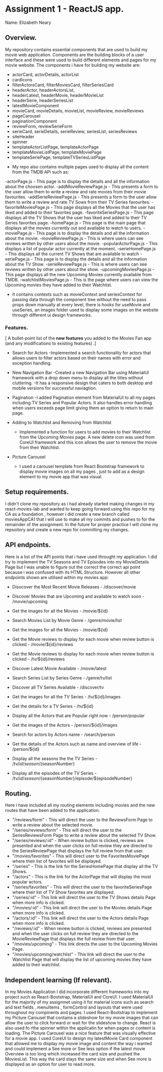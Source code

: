 # Assignment 1 - ReactJS app.

Name: Elizabeth Neary

## Overview.
My repository contains essential components that are used to build my movie web application. Components are the building blocks of a user interface and these were used to build different elements and pages for my movie website. The components i have for building my website are:

- actorCard, actorDetails, actorList 
- cardIcons 
- filterActorsCard, filterMoviesCard, filterSeriesCard 
- headerActor, headerActorsList, 
- headerLatest, headerMovie, headerMovieList 
- headerSerie, headerSeriesList 
- latestMovieComponent 
- movieCard, movieDetails, movieList, movieReview, movieReviews 
- pageCarousel 
- paginationComponent 
- reviewForm, reviewSerieForm 
- serieCard, serieDetails, serieReview, seriesList, seriesReviews 
- siteHeader 
- spinner 
- templateActorListPage, templateActorPage 
- templateMovieListPage, templateMoviePage 
- templateSeriePage, templateTVSeriesListPage

+ My repo also contains multiple pages used to display all the content from the TMDB APi such as:

-actorPage.js - This page is to display the details and all the information about the choosen actor.
-addMovieReviewPage.js - This presents a form to the user allow them to write a review and rate movies from their movie favourites.
-addSerieReviewPage.js - This presents a form to the user allow them to write a review and rate TV Sows from their TV Series favourites.
-favoriteMoviesPage.js - This page displays all the Movies that the user has liked and added to their favorites page.
-favoriteSeriesPage.js - This page displays all the TV Shows that the user has liked and added to their TV Series favorites page.
-homePage.js - This page is the main page that displays all the movies currently out and available to watch to users.
-moviePage.js - This page is to display the details and all the information about the movie. 
-movieReviewPage.js - This is where users can see reviews written by other users about the movie.
-popularActorPage.js - This displays a list of popular actor currently at the moment.
-serieHomePage.js - This displays all the current TV Shows that are available to watch
-seriePage.js - This page is to display the details and all the information about the TV Show. 
-serieReviewPage.js - This is where users can see reviews written by other users about the show. 
-upcomingMoviesPage.js - This page displays all the new Upcoming Movies currently available from TMDB.
-watchlistMoviesPage.js - This is the page where users can view the Upcoming movies they have added to their Watchlist.

+ It contains contexts such as movieContext and seriesContext for passing data through the component tree without the need to pass props down manually at every level, there is hooks for useMovie and useSeries, an images folder  used to display some images on the website through different ui design frameworks.


### Features.
[ A bullet-point list of the __new features__ you added to the Movies Fan app (and any modifications to existing features) .]
 
+ Search for Actors
    -Implemented a search functionality for actors that allows users to filter actors based on their names with error and exception handling.

+ New Navigation Bar
    -Created a new Navigation Bar using MaterialUI framework with a drop down menu to display all the titles without cluttering.
    -It has a responsive design that caters to both desktop and mobile versions for successful naviagtion.

+ Pagination
    -I added Pagination element from MaterialUI to all my pages including TV Series and Popular Actors. It also handles error handling when users exceeds page limit giving them an option to return to main page.

+ Adding to Watchlist and Removing from Watchlist
    - Implemented a function for users to add movies to their Watchlist from the Upcoming Movies page. A new delete icon was used from CoreUI framework and this icon allows the user to remove the movie from their Watchlist.

+ Picture Carousel
    - I used a carousel template from React Bootstrap framework to display movie images on all my pages , just to add as a design element to my movie app that was visual.

## Setup requirements.

I didn't clone my repository as i had already started making changes in my react-movies-lab and wanted to keep going forward using this repo for my CA as a foundation , however i did create a new branch called moviesAppCA1 that i will use to make all my commits and pushes to for the remainder of the assignment. In the future for proper practice I will clone my repsoitory and create a new repo for committing my changes.

## API endpoints.
Here is a list of the API points that i have used throught my application. I did try to implement the TV Seasons and TV Episodes into my MovieDetails Page but I was unable to figure out the correct the correct api point because i was confused with its HTML Structure. However all other endpoints shown are utilised within my movies app:

+ Disocover the Most Recent Movie Releases - /discover/movie
+ Discover Movies that are Upcoming and available to watch soon - /movie/upcoming
+ Get the images for all the Movies - /movie/${id}
+ Search Movies List by Movie Genre - /genre/movie/list
+ Get the images for all the Movies - /movie/${id}
+ Get the Movie reviews to display for each movie when review button is clicked - /movie/${id}/reviews
+  Get the Movie reviews to display for each movie when review button is clicked - /tv/${id}/reviews

+ Discover Latest Movie Available - /movie/latest
+ Search Series List by Series Genre - /genre/tv/list
+ Discover all TV Series Available - /discover/tv
+ Get the images for all the TV Series - /tv/${id}/images
+ Get the details for a TV Series - /tv/${id}
+ Display all the Actors that are Popular right now - /person/popular
+ Get the images of the Actors - /person/${id}/images
+ Search for actors by Actors name - /search/person
+ Get the details of the Actors such as name and overview of life - /person/${id}

+ Display all the seasons the the TV Series - /tv/${id}/season/${seasonNumber}
+ Display all the episodes of the TV Series - /tv/${id}/season/${seasonNumber}/episode/${episodeNumber}


## Routing.
Here i have included all my routing elements including movies and the new routes that have been added to the application.

+ "/reviews/form" - This will direct the user to the ReviewsForm Page to write a review about the selected movie.
+ "/series/reviews/form" - This will direct the user to the SeriesReviewsForm Page to write a review about the selected TV Show.
+ "/series/reviews/:id" - When review button is clicked, reviews are presented and when the user clicks on full review they are directed to the SeriesReviewPage that displays the full review from that user. 
+ "/movies/favorites" - This will direct user to the FavoritesMoviePage where their list of favorites will be displayed.
+ "/series"  - This is the link for the SeriesHomePage that display all the TV Shows.
+ "/actors" - This is the link for the ActorPage that will display the most popular actors.
+ "/series/favorites" - This will direct the user to the favoriteSeriesPage where their list of TV Show favorites are displayed.
+ "/series/:id" - This link will direct the user to the TV Shows details Page when more info is clicked. 
+ "/movies/:id" - This link will direct the user to the Movies details Page when more info is clicked.
+ "/actors/:id" - This link will direct the user to the Actors details Page when more info is clicked.
+ "/reviews/:id" - When review button is clicked, reviews are presented and when the user clicks on full review they are directed to the MovieReviewPage that displays the full review from that user.
+ "/movies/upcoming" - This link directs the user to the Upcoming Movies Page.
+ "/movies/upcoming/watchlist" - This link will direct the user to the Watchlist Page that will display the list of upcoming movies they have added to their watchlist.



## Independent learning (If relevant).
In my Movies Application I did incorporate different frameworks into my project such as React-Bootstrap, MaterialUI and CoreUI. I used MaterialUI for the majority of my assigmnet using it for material icons such as search and text fields , menuItems , formControl and layouts that were used throughout my compinents and pages. I used React-Bootstrap to implement my Picture Carousel that contains a slideshow for my movie images that can allow the user to click forward or wait for the slideshow to change. React is also used fo rthe spinner within the applicatin for when pages or content is loading. The Picture Carousel was a nice feature that was visually effective for a movie app. I used CoreUI to design my latestMovie Card component that allowed me to display my movie image and content the way i wanted and could implement a See more or See less option if the latest movie Overview is too long which increased the card size and pushed the MoviesList. This way the card stays the same size and when See more is displayed as an option for user to read more. 
